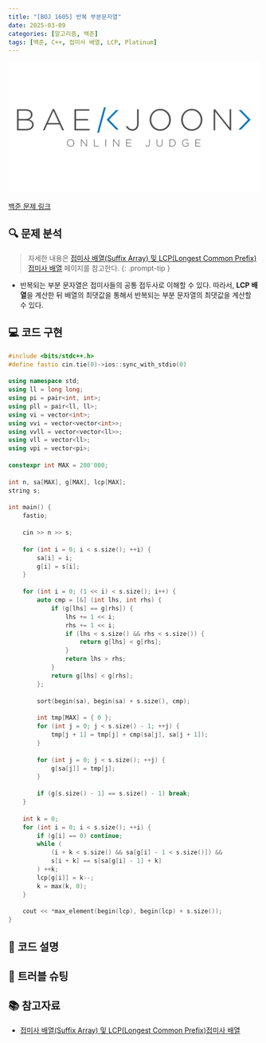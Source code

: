 ```yaml
---
title: "[BOJ 1605] 반복 부분문자열"
date: 2025-03-09
categories: [알고리즘, 백준]
tags: [백준, C++, 접미사 배열, LCP, Platinum]
---
```


[![백준 로고](assets/img/posts/BOJ/boj-og.png)](https://www.acmicpc.net/problem/1605)

[백준 문제 링크](https://www.acmicpc.net/problem/1605)

## 🔍 문제 분석
> 자세한 내용은 [접미사 배열(Suffix Array) 및 LCP(Longest Common Prefix)접미사 배열](../Suffix_Array) 페이지를 참고한다.
{: .prompt-tip }

- 반복되는 부분 문자열은 접미사들의 공통 접두사로 이해할 수 있다. 따라서, **LCP 배열**을 계산한 뒤 배열의 최댓값을 통해서 반복되는 부분 문자열의 최댓값을 계산할 수 있다.

## 💻 코드 구현

```c++
#include <bits/stdc++.h>
#define fastio cin.tie(0)->ios::sync_with_stdio(0)

using namespace std;
using ll = long long;
using pi = pair<int, int>;
using pll = pair<ll, ll>;
using vi = vector<int>;
using vvi = vector<vector<int>>;
using vvll = vector<vector<ll>>;
using vll = vector<ll>;
using vpi = vector<pi>;

constexpr int MAX = 200'000;

int n, sa[MAX], g[MAX], lcp[MAX];
string s;

int main() {
    fastio;

    cin >> n >> s;

    for (int i = 0; i < s.size(); ++i) {
        sa[i] = i;
        g[i] = s[i];
    }

    for (int i = 0; (1 << i) < s.size(); i++) {
        auto cmp = [&] (int lhs, int rhs) {
            if (g[lhs] == g[rhs]) {
                lhs += 1 << i;
                rhs += 1 << i;
                if (lhs < s.size() && rhs < s.size()) {
                    return g[lhs] < g[rhs];
                } 
                return lhs > rhs;
            }
            return g[lhs] < g[rhs];
        };

        sort(begin(sa), begin(sa) + s.size(), cmp);

        int tmp[MAX] = { 0 };
        for (int j = 0; j < s.size() - 1; ++j) {
            tmp[j + 1] = tmp[j] + cmp(sa[j], sa[j + 1]);
        }

        for (int j = 0; j < s.size(); ++j) {
            g[sa[j]] = tmp[j];
        }

        if (g[s.size() - 1] == s.size() - 1) break;
    }

    int k = 0;
    for (int i = 0; i < s.size(); ++i) {
        if (g[i] == 0) continue;
        while (
            (i + k < s.size() && sa[g[i] - 1 < s.size()]) &&
            s[i + k] == s[sa[g[i] - 1] + k]
        ) ++k;
        lcp[g[i]] = k--;
        k = max(k, 0);
    }

    cout << *max_element(begin(lcp), begin(lcp) + s.size());
}
```

## 📝 코드 설명

## 🔧 트러블 슈팅

## 📚 참고자료
- [접미사 배열(Suffix Array) 및 LCP(Longest Common Prefix)접미사 배열](../Suffix_Array)